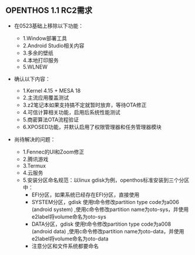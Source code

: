 ## OPENTHOS 1.1 RC2需求

- 在0523基础上移除以下功能：
  - 1.Window部署工具
  - 2.Android Studio相关内容
  - 3.多余的壁纸
  - 4.本地打印服务
  - 5.WLNEW

- 确认以下内容：
  - 1.Kernel 4.15 + MESA 18
  - 2.主流应用覆盖测试
  - 3.z2笔记本如果支持搞不定就暂时放弃，等待OTA修正
  - 4.可信计算相关功能，启用后系统性能测试
  - 5.商密算法OTA流程验证
  - 6.XPOSED功能，并默认启用了权限管理器和任务管理器模块

- 尚待解决的问题：
  - 1.Fennec的UI和Zoom修正
  - 2.腾讯游戏
  - 3.Termux
  - 4.云服务
  - 5.安装分区命名规范：以linux gdisk为例，openthos标准安装到三个分区中：
    - EFI分区，如果系统已经存在EFI分区，直接使用
    - SYSTEM分区，gdisk 使用t命令修改partition type code为a006 (android system) ,使用c命令修改partition name为oto-sys，并使用e2label将volume命名为oto-sys
    - DATA分区，gdisk 使用t命令修改partition type code为a008 (android data) ,使用c命令修改partition name为oto-data，并使用e2label将volume命名为oto-data
    - 注意分区和文件系统都要命名
